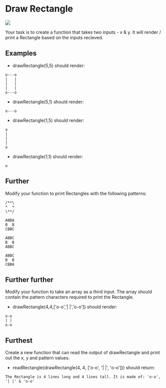 # Draw Rectangle

![](https://media.giphy.com/media/26BkLIH6ArvoKr1YI/giphy.gif)

Your task is to create a function that takes two inputs - x & y. It will render / print a Rectangle based on the inputs recieved.

## Examples

- drawRectangle(5,5) should render:

```
o---o
|   |
|   |
|   |
o---o
```

- drawRectangle(5,1) should render:

```
o---o
```

- drawRectangle(1,5) should render:

```
o
|
|
|
o
```

- drawRectangle(1,1) should render:

```
o
```

## Further

Modify your function to print Rectangles with the following patterns:

```
/**\
*  *
\**/

ABBA
B  B
CBBC

ABBC
B  B
ABBC

ABBC
B  B
CBBA
```

## Further further

Modify your function to take an array as a third input. The array should contain the pattern characters required to print the Rectangle.

- drawRectangle(4,4,['o-o','| |','o-o']) should render:

```
o-o
| |
o-o
```

## Furthest

Create a new function that can read the output of drawRectangle and print out the x, y and pattern values.

- readRectangle(drawRectangle(4, 4, ['o-o', '| |', 'o-o'])) should return:

```
The Rectangle is 4 lines long and 4 lines tall. It is made of: 'o-o', '| |' & 'o-o'
```
